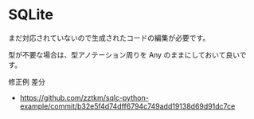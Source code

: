 # SQLite

まだ対応されていないので生成されたコードの編集が必要です。

型が不要な場合は、型アノテーション周りを Any のままにしておいて良いです。

修正例 差分
- https://github.com/zztkm/sqlc-python-example/commit/b32e5f4d74dff6794c749add19138d69d91dc7ce
